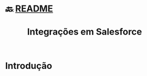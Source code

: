 # :back: [README](../../../README.md#programming-languages)

<h1 align="center">
    Integrações em Salesforce
</h1>

<br>

# Introdução
